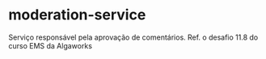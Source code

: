 # moderation-service
Serviço responsável pela aprovação de comentários. Ref. o desafio 11.8 do curso EMS da Algaworks
